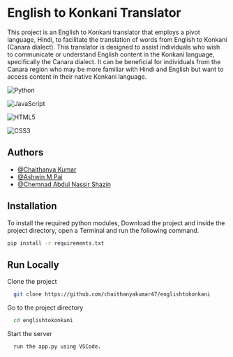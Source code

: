 
# English to Konkani Translator

This project is an English to Konkani translator that employs a pivot language, Hindi, to facilitate the translation of words from English to Konkani (Canara dialect). This translator is designed to assist individuals who wish to communicate or understand English content in the Konkani language, specifically the Canara dialect. It can be beneficial for individuals from the Canara region who may be more familiar with Hindi and English but want to access content in their native Konkani language.






![Python](https://img.shields.io/badge/python-3670A0?style=for-the-badge&logo=python&logoColor=ffdd54)

![JavaScript](https://img.shields.io/badge/javascript-%23323330.svg?style=for-the-badge&logo=javascript&logoColor=%23F7DF1E)

![HTML5](https://img.shields.io/badge/html5-%23E34F26.svg?style=for-the-badge&logo=html5&logoColor=white)

![CSS3](https://img.shields.io/badge/css3-%231572B6.svg?style=for-the-badge&logo=css3&logoColor=white)

## Authors

- [@Chaithanya Kumar](https://github.com/chaithanyakumar47)
- [@Ashwin M Pai](https://github.com/ashwinmpaii)
- [@Chemnad Abdul Nassir Shazin](https://github.com/canshazin)
  


## Installation

To install the required python modules, Download the project and inside the project directory, open a Terminal and run the following command.

```bash
pip install -r requirements.txt

```
    
## Run Locally

Clone the project

```bash
  git clone https://github.com/chaithanyakumar47/englishtokonkani
```

Go to the project directory

```bash
  cd englishtokonkani
```


Start the server

```bash
  run the app.py using VSCode.
```

